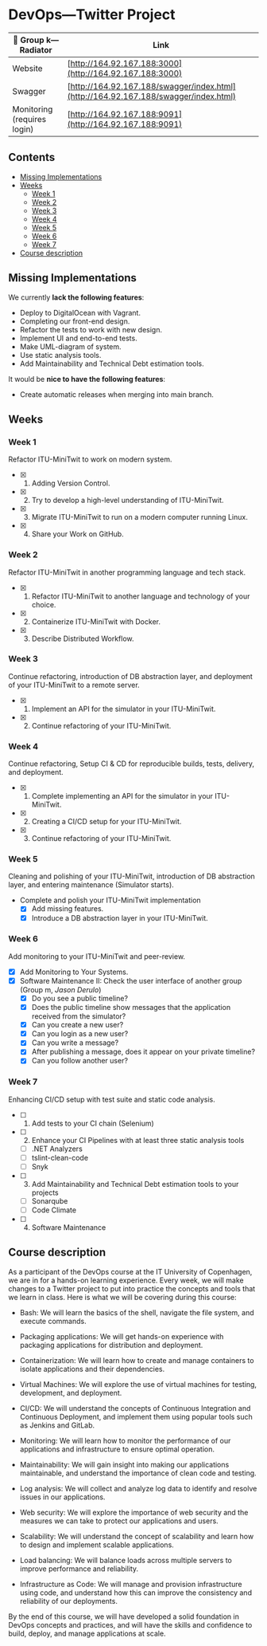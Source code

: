 # DevOps&mdash;Twitter Project

| :love_letter: Group k&mdash;Radiator | Link |
| ------------- | ------------- |
| Website | [http://164.92.167.188:3000](http://164.92.167.188:3000)  |
| Swagger  | [http://164.92.167.188/swagger/index.html](http://164.92.167.188/swagger/index.html)  |
| Monitoring (requires login) | [http://164.92.167.188:9091](http://164.92.167.188:9091) |

## Contents

- [Missing Implementations](#missing-implementations)
- [Weeks](#weeks)
  - [Week 1](#week-1)
  - [Week 2](#week-2)
  - [Week 3](#week-3)
  - [Week 4](#week-4)
  - [Week 5](#week-5)
  - [Week 6](#week-6)
  - [Week 7](#week-7)
- [Course description](#course-description)

## Missing Implementations

We currently **lack the following features**:

- Deploy to DigitalOcean with Vagrant.
- Completing our front-end design.
- Refactor the tests to work with new design.
- Implement UI and end-to-end tests.
- Make UML-diagram of system.
- Use static analysis tools.
- Add Maintainability and Technical Debt estimation tools.

It would be **nice to have the following features**:

- Create automatic releases when merging into main branch.

## Weeks

### Week 1

Refactor ITU-MiniTwit to work on modern system.

- [x] 1) Adding Version Control.
- [x] 2) Try to develop a high-level understanding of ITU-MiniTwit.
- [x] 3) Migrate ITU-MiniTwit to run on a modern computer running Linux.
- [x] 4) Share your Work on GitHub.

### Week 2

Refactor ITU-MiniTwit in another programming language and tech stack.

- [x] 1) Refactor ITU-MiniTwit to another language and technology of your choice.
- [x] 2) Containerize ITU-MiniTwit with Docker.
- [x] 3) Describe Distributed Workflow.

### Week 3

Continue refactoring, introduction of DB abstraction layer, and deployment of your ITU-MiniTwit to a remote server.

- [x] 1) Implement an API for the simulator in your ITU-MiniTwit.
- [x] 2) Continue refactoring of your ITU-MiniTwit.

### Week 4

Continue refactoring, Setup CI & CD for reproducible builds, tests, delivery, and deployment.

- [x] 1) Complete implementing an API for the simulator in your ITU-MiniTwit.
- [x] 2) Creating a CI/CD setup for your ITU-MiniTwit.
- [x] 3) Continue refactoring of your ITU-MiniTwit.

### Week 5

Cleaning and polishing of your ITU-MiniTwit, introduction of DB abstraction layer, and entering maintenance (Simulator starts).

- Complete and polish your ITU-MiniTwit implementation
  - [x] Add missing features.
  - [x] Introduce a DB abstraction layer in your ITU-MiniTwit.
  
### Week 6

Add monitoring to your ITU-MiniTwit and peer-review.

- [x] Add Monitoring to Your Systems.
- [x] Software Maintenance II: Check the user interface of another group (Group m, *Jason Derulo*)
  - [x] Do you see a public timeline?
  - [x] Does the public timeline show messages that the application received from the simulator?
  - [x] Can you create a new user?
  - [x] Can you login as a new user?
  - [x] Can you write a message?
  - [x] After publishing a message, does it appear on your private timeline?
  - [x] Can you follow another user?

### Week 7

Enhancing CI/CD setup with test suite and static code analysis.

- [ ] 1) Add tests to your CI chain (Selenium)
- [ ] 2) Enhance your CI Pipelines with at least three static analysis tools
  - [ ] .NET Analyzers
  - [ ] tslint-clean-code
  - [ ] Snyk
- [ ] 3) Add Maintainability and Technical Debt estimation tools to your projects
  - [ ] Sonarqube
  - [ ] Code Climate
- [ ] 4) Software Maintenance
  
## Course description

As a participant of the DevOps course at the IT University of Copenhagen, we are in for a hands-on learning experience. Every week, we will make changes to a Twitter project to put into practice the concepts and tools that we learn in class. Here is what we will be covering during this course:

- Bash: We will learn the basics of the shell, navigate the file system, and execute commands.

- Packaging applications: We will get hands-on experience with packaging applications for distribution and deployment.

- Containerization: We will learn how to create and manage containers to isolate applications and their dependencies.

- Virtual Machines: We will explore the use of virtual machines for testing, development, and deployment.

- CI/CD: We will understand the concepts of Continuous Integration and Continuous Deployment, and implement them using popular tools such as Jenkins and GitLab.

- Monitoring: We will learn how to monitor the performance of our applications and infrastructure to ensure optimal operation.

- Maintainability: We will gain insight into making our applications maintainable, and understand the importance of clean code and testing.

- Log analysis: We will collect and analyze log data to identify and resolve issues in our applications.

- Web security: We will explore the importance of web security and the measures we can take to protect our applications and users.

- Scalability: We will understand the concept of scalability and learn how to design and implement scalable applications.

- Load balancing: We will balance loads across multiple servers to improve performance and reliability.

- Infrastructure as Code: We will manage and provision infrastructure using code, and understand how this can improve the consistency and reliability of our deployments.

By the end of this course, we will have developed a solid foundation in DevOps concepts and practices, and will have the skills and confidence to build, deploy, and manage applications at scale.
